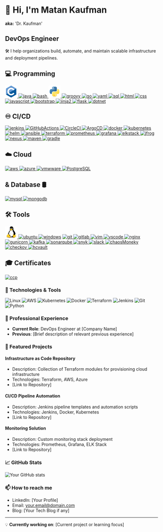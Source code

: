 # 👋 Hi, I'm Matan Kaufman
**aka:**  'Dr. Kaufman'
## DevOps Engineer

🛠️ I help organizations build, automate, and maintain scalable infrastructure and deployment pipelines.
## 💻 Programming
<a href="https://www.cprogramming.com" target="_blank" rel="noreferrer"> <img src="https://raw.githubusercontent.com/devicons/devicon/master/icons/c/c-original.svg" alt="c" width="40" height="40"/> </a>
<a href="https://www.java.com/en" target="_blank" rel="noreferrer"> <img src="https://upload.wikimedia.org/wikipedia/en/thumb/3/30/Java_programming_language_logo.svg/800px-Java_programming_language_logo.svg.png" alt="java" width="40" height="40"/> </a>
<a href="https://www.gnu.org/software/bash" target="_blank" rel="noreferrer"> <img src="https://i0.wp.com/cachecrew.com/blog/wp-content/uploads/2023/03/kisspng-bash-shell-script-command-line-interface-z-shell-5b3df572212d73.0687702015307871861359.png?fit=528%2C528&ssl=1" alt="bash" width="40" height="40"/> </a>
<a href="https://www.python.org" target="_blank" rel="noreferrer"> <img src="https://raw.githubusercontent.com/devicons/devicon/master/icons/python/python-original.svg" alt="python" width="40" height="40"/> </a>
<a href="https://groovy-lang.org" target="_blank" rel="noreferrer"> <img src="https://upload.wikimedia.org/wikipedia/commons/thumb/3/36/Groovy-logo.svg/800px-Groovy-logo.svg.png" alt="groovy" width="40" height="40"/> </a>
<a href="https://go.dev/" target="_blank" rel="noreferrer"> <img src="https://miro.medium.com/v2/resize:fit:600/1*i2skbfmDsHayHhqPfwt6pA.png" alt="go" width="40" height="40"/> </a>
<a href="https://yaml.org" target="_blank" rel="noreferrer"> <img src="https://cdn-icons-png.flaticon.com/256/9749/9749063.png" alt="yaml" width="40" height="40"/> </a>
<a href="https://www.mysql.com" target="_blank" rel="noreferrer"> <img src="https://cdn.freelogovectors.net/svg12/azure_sql_database_logo_freelogovectors.net.svg" alt="sql" width="40" height="40"/> </a>
<a href="https://html.spec.whatwg.org" target="_blank" rel="noreferrer"> <img src="https://cdn.iconscout.com/icon/free/png-256/free-html-5-logo-icon-download-in-svg-png-gif-file-formats--programming-langugae-language-pack-logos-icons-1175208.png?f=webp&w=256" alt="html" width="40" height="40"/> </a>
<a href="https://www.w3.org/TR/CSS/#css" target="_blank" rel="noreferrer"> <img src="https://cdn.worldvectorlogo.com/logos/css-3.svg" alt="css" width="40" height="40"/> </a>
<a href="https://ecma-international.org/publications-and-standards/standards/ecma-262/" target="_blank" rel="noreferrer"> <img src="https://seeklogo.com/images/J/javascript-logo-8892AEFCAC-seeklogo.com.png" alt="javascript" width="40" height="40"/> </a>
<a href="https://getbootstrap.com/" target="_blank" rel="noreferrer"> <img src="https://upload.wikimedia.org/wikipedia/commons/thumb/b/b2/Bootstrap_logo.svg/1200px-Bootstrap_logo.svg.png" alt="bootstrap" width="40" height="40"/> </a>
<a href="https://jinja.palletsprojects.com/en/stable/" target="_blank" rel="noreferrer"> <img src="https://w.wol.ph/wp-content/uploads/2014/01/jinja2.png" alt="jinja2" width="40" height="40"/> </a>
<a href="https://flask.palletsprojects.com/" target="_blank" rel="noreferrer"> <img src="https://img.icons8.com/?size=128&id=ewGOClUtmFX4&format=png" alt="flask" width="40" height="40"/> </a>
<a href="https://dotnet.microsoft.com/en-us/" target="_blank" rel="noreferrer"> <img src="https://static-00.iconduck.com/assets.00/dotnet-icon-2048x2048-6nj1im30.png" alt="dotnet" width="40" height="40"/> </a>

## ♾️ CI/CD
<a href="https://www.jenkins.io" target="_blank" rel="noreferrer"> <img src="https://www.vectorlogo.zone/logos/jenkins/jenkins-icon.svg" alt="jenkins" width="40" height="40"/> </a>
<a href="https://github.com/features/actions" target="_blank" rel="noreferrer"> <img src="https://miro.medium.com/v2/resize:fit:400/1*txwKGJOoQ2W0ka_9htbu0Q.png" alt="GitHubActions" width="40" height="40"/> </a>
<a href="https://circleci.com/" target="_blank" rel="noreferrer"> <img src="https://static-00.iconduck.com/assets.00/file-type-circleci-icon-252x256-0nzrwpuu.png" alt="CircleCI" width="40" height="40"/> </a>
<a href="https://argoproj.github.io/cd/" target="_blank" rel="noreferrer"> <img src="https://metakube.com/content/images/2023/02/argo-icon-color.png" alt="ArgoCD" width="40" height="40"/> </a>
<a href="https://www.docker.com/" target="_blank" rel="noreferrer"> <img src="https://miro.medium.com/v2/resize:fit:601/0*1XzkA-KeQkc2ugix.png" alt="docker" width="50" height="40"/> </a>
<a href="https://kubernetes.io" target="_blank" rel="noreferrer"> <img src="https://www.vectorlogo.zone/logos/kubernetes/kubernetes-icon.svg" alt="kubernetes" width="40" height="40"/> </a>
<a href="https://helm.sh/" target="_blank" rel="noreferrer"> <img src="https://miro.medium.com/v2/resize:fit:303/1*nViWw5hFgS7l3vu1RkO3YA.png" alt="helm" width="40" height="40"/> </a>
<a href="https://www.ansible.com/" target="_blank" rel="noreferrer"> <img src="https://static-00.iconduck.com/assets.00/file-type-ansible-icon-256x256-ubp9wpth.png" alt="ansible" width="40" height="40"/> </a>
<a href="https://www.terraform.io/" target="_blank" rel="noreferrer"> <img src="https://static-00.iconduck.com/assets.00/terraform-icon-1803x2048-hodrzd3t.png" alt="terraform" width="40" height="40"/> </a>
<a href="https://prometheus.io/" target="_blank" rel="noreferrer"> <img src="https://static-00.iconduck.com/assets.00/prometheus-icon-511x512-1vmxbcxr.png" alt="prometheus" width="40" height="40"/> </a>
<a href="https://grafana.com/" target="_blank" rel="noreferrer"> <img src="https://upload.wikimedia.org/wikipedia/commons/3/3b/Grafana_icon.svg" alt="grafana" width="40" height="40"/> </a>
<a href="https://www.elastic.co/" target="_blank" rel="noreferrer"> <img src="https://global.discourse-cdn.com/uipath/optimized/3X/5/4/5461df8fd2fe783981b0180332821184b729980e_2_500x500.png" alt="elkstack" width="40" height="40"/> </a>
<a href="https://jfrog.com/" target="_blank" rel="noreferrer"> <img src="https://seeklogo.com/images/J/jfrog-logo-BECF90A154-seeklogo.com.png" alt="jfrog" width="40" height="40"/> </a>
<a href="https://help.sonatype.com/en/sonatype-nexus-repository.html" target="_blank" rel="noreferrer"> <img src="https://miro.medium.com/v2/resize:fit:256/1*2b4k1_SmKkNRgqZV-NMFQg.png" alt="nexus" width="40" height="40"/> </a>
<a href="https://maven.apache.org/" target="_blank" rel="noreferrer"> <img src="https://www.zeespire.com/assets/images/posts/0013/maven.png" alt="maven" width="40" height="40"/> </a>
<a href="https://gradle.org/" target="_blank" rel="noreferrer"> <img src="https://cdn.iconscout.com/icon/free/png-256/free-gradle-2-1174969.png" alt="gradle" width="40" height="40"/> </a>

## ☁️ Cloud 
<a href="https://aws.amazon.com" target="_blank" rel="noreferrer"> <img src="https://www.steerbridge.com/hs-fs/hubfs/Assets_2023/aws%20white%20transparent.png?width=400&height=259&name=aws%20white%20transparent.png" alt="aws" width="40" height="40"/> </a>
<a href="https://azure.microsoft.com/en-us" target="_blank" rel="noreferrer"> <img src="https://upload.wikimedia.org/wikipedia/commons/thumb/f/fa/Microsoft_Azure.svg/1200px-Microsoft_Azure.svg.png" alt="azure" width="40" height="40"/> </a>
<a href="https://www.vmware.com/" target="_blank" rel="noreferrer"> <img src="https://www.cloudcomputing-news.net/wp-content/uploads/2022/02/vmware-logo.png" alt="vmwware" width="40" height="40"/> </a>
<a href="https://www.postgresql.org/" target="_blank" rel="noreferrer"> <img src="https://upload.wikimedia.org/wikipedia/commons/thumb/2/29/Postgresql_elephant.svg/800px-Postgresql_elephant.svg.png" alt="PostgreSQL" width="40" height="40"/> </a>

## & Database 🛢️
<a href="https://www.mysql.com" target="_blank" rel="noreferrer"> <img src="https://cdn.clever-cloud.com/uploads/2023/03/mysql.svg" alt="mysql" width="40" height="40"/> </a>
<a href="https://www.mongodb.com" target="_blank" rel="noreferrer"> <img src="https://miro.medium.com/v2/resize:fit:512/1*doAg1_fMQKWFoub-6gwUiQ.png" alt="mongodb" width="40" height="40"/> </a>


## 🛠️ Tools
<a href="https://www.linux.org" target="_blank" rel="noreferrer"> <img src="https://raw.githubusercontent.com/devicons/devicon/master/icons/linux/linux-original.svg" alt="linux" width="40" height="40"/> </a>
<a href="https://ubuntu.com" target="_blank" rel="noreferrer"> <img src="https://cp.beget.com/shared/n1byxn-jiJ9JcOXKDHTsER-FivGDMS94/ubuntu.png" alt="ubuntu" width="40" height="40"/> </a>
<a href="https://www.microsoft.com/en-us/windows" target="_blank" rel="noreferrer"><img src="https://upload.wikimedia.org/wikipedia/commons/thumb/5/5f/Windows_logo_-_2012.svg/1024px-Windows_logo_-_2012.svg.png" alt="windows" width="40" height="40"/></a>
<a href="https://git-scm.com/" target="_blank" rel="noreferrer"> <img src="https://www.vectorlogo.zone/logos/git-scm/git-scm-icon.svg" alt="git" width="40" height="40"/> </a>
<a href="https://about.gitlab.com" target="_blank" rel="noreferrer"> <img src="https://www.cloudservices.store/site/wp-content/uploads/2020/10/logo-extra-whitespace.png" alt="gitlab" width="40" height="40"/> </a>
<a href="https://www.vim.org" target="_blank" rel="noreferrer"> <img src="https://upload.wikimedia.org/wikipedia/commons/9/9f/Vimlogo.svg" alt="vim" width="40" height="40"/> </a>
<a href="https://code.visualstudio.com" target="_blank" rel="noreferrer"> <img src="https://i0.wp.com/teech.com.br/wp-content/uploads/2020/01/VsCode.png?fit=512%2C512" alt="vscode" width="40" height="40"/> </a>
<a href="https://nginx.org/en/" target="_blank" rel="noreferrer"> <img src="https://cdn.iconscout.com/icon/free/png-512/free-nginx-logo-icon-download-in-svg-png-gif-file-formats--technology-social-media-company-brand-vol-5-pack-logos-icons-2945048.png?f=webp&w=256" alt="nginx" width="40" height="40"/> </a>
<a href="https://gunicorn.org/" target="_blank" rel="noreferrer"> <img src="https://static-00.iconduck.com/assets.00/gunicorn-icon-2048x1245-14wjcllu.png" alt="gunicorn" width="40" height="40"/> </a>
<a href="https://kafka.apache.org/" target="_blank" rel="noreferrer"> <img src="https://www.sentinelone.com/wp-content/uploads/2019/07/19130737/Kafka_use_cases_indicated_by_Kafka_logo_with_Scalyr_colors.png" alt="kafka" width="40" height="40"/> </a>
<a href="https://www.sonarsource.com/" target="_blank" rel="noreferrer"> <img src="https://cdn.worldvectorlogo.com/logos/sonarqube-1.svg" alt="sonarqube" width="40" height="40"/> </a>
<a href="https://snyk.io" target="_blank" rel="noreferrer"> <img src="https://cdnlogo.com/logos/s/52/snyk.svg" alt="snyk" width="40" height="40"/> </a>
<a href="https://slack.com" target="_blank" rel="noreferrer"> <img src="https://www.steel-eye.com/hubfs/Slack%20Logo.png" alt="slack" width="40" height="40"/> </a>
<a href="https://netflix.github.io/chaosmonkey/" target="_blank" rel="noreferrer"> <img src="https://netflix.github.io/chaosmonkey/logo.png" alt="chaosMoneky" width="40" height="40"/> </a>
<a href="https://www.checkov.io/" target="_blank" rel="noreferrer"> <img src="https://miro.medium.com/v2/resize:fit:861/1*pCFbZ09LlUJpQdR21nnH0Q.png" alt="checkov" width="40" height="40"/> </a>
<a href="https://www.vaultproject.io/" target="_blank" rel="noreferrer"> <img src="https://www.terasky.com/wp-content/uploads/Group-463-1.svg" alt="hcvault" width="40" height="40"/> </a>

## 🎓 Certificates
<a href="https://www.credly.com/badges/7a1492e3-a1f0-40c0-84b7-28b3681ad5b3/public_url" target="_blank" rel="noreferrer"> <img src="https://d1.awsstatic.com/training-and-certification/certification-badges/AWS-Certified-Cloud-Practitioner_badge.634f8a21af2e0e956ed8905a72366146ba22b74c.png" alt="ccp" width="100" height="100"/> </a>

### 🔧 Technologies & Tools

![Linux](https://img.shields.io/badge/-Linux-FCC624?style=flat&logo=linux&logoColor=black)
![AWS](https://img.shields.io/badge/-AWS-232F3E?style=flat&logo=amazon-aws)
![Kubernetes](https://img.shields.io/badge/-Kubernetes-326CE5?style=flat&logo=kubernetes&logoColor=white)
![Docker](https://img.shields.io/badge/-Docker-2496ED?style=flat&logo=docker&logoColor=white)
![Terraform](https://img.shields.io/badge/-Terraform-7B42BC?style=flat&logo=terraform&logoColor=white)
![Jenkins](https://img.shields.io/badge/-Jenkins-D24939?style=flat&logo=jenkins&logoColor=white)
![Git](https://img.shields.io/badge/-Git-F05032?style=flat&logo=git&logoColor=white)
![Python](https://img.shields.io/badge/-Python-3776AB?style=flat&logo=python&logoColor=white)

### 💼 Professional Experience

- **Current Role**: DevOps Engineer at [Company Name]
- **Previous**: [Brief description of relevant previous experience]

### 🚀 Featured Projects

#### Infrastructure as Code Repository
- Description: Collection of Terraform modules for provisioning cloud infrastructure
- Technologies: Terraform, AWS, Azure
- [Link to Repository]

#### CI/CD Pipeline Automation
- Description: Jenkins pipeline templates and automation scripts
- Technologies: Jenkins, Docker, Kubernetes
- [Link to Repository]

#### Monitoring Solution
- Description: Custom monitoring stack deployment
- Technologies: Prometheus, Grafana, ELK Stack
- [Link to Repository]

### 📈 GitHub Stats

![Your GitHub stats](https://github-readme-stats.vercel.app/api?username=YOURUSERNAME&show_icons=true&theme=dracula)

### 📫 How to reach me
- LinkedIn: [Your Profile]
- Email: your.email@domain.com
- Blog: [Your Tech Blog if any]

---
💡 **Currently working on**: [Current project or learning focus]